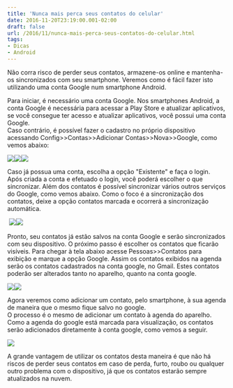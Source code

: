 ```yaml
---
title: 'Nunca mais perca seus contatos do celular'
date: 2016-11-20T23:19:00.001-02:00
draft: false
url: /2016/11/nunca-mais-perca-seus-contatos-do-celular.html
tags: 
- Dicas
- Android
---
```


Não corra risco de perder seus contatos, armazene-os online e mantenha-os sincronizados com seu smartphone. Veremos como é fácil fazer isto utilizando uma conta Google num smartphone Android.  

  
Para iniciar, é necessário uma conta Google. Nos smartphones Android, a conta Google é necessária para acessar a Play Store e atualizar aplicativos, se você consegue ter acesso e atualizar aplicativos, você possui uma conta Google.  
Caso contrário, é possível fazer o cadastro no próprio dispositivo acessando Config>>Contas>>Adicionar Contas>>Nova>>Google, como vemos abaixo:

  

[![](https://4.bp.blogspot.com/-m3t5gFvmyFc/WCEma3tbutI/AAAAAAAACAo/B2PvPGOksDUn3J4BjX3xKLsqZEAV8quIACPcB/s320/01-escolha.png)](https://4.bp.blogspot.com/-m3t5gFvmyFc/WCEma3tbutI/AAAAAAAACAo/B2PvPGOksDUn3J4BjX3xKLsqZEAV8quIACPcB/s1600/01-escolha.png)[![](https://3.bp.blogspot.com/-1qxh868g7jo/WCEmawxkooI/AAAAAAAACAo/ShhVeIE9gvwtbNCyMzfgW-Yz3oJUcWMTgCPcB/s320/02-nova.png)](https://3.bp.blogspot.com/-1qxh868g7jo/WCEmawxkooI/AAAAAAAACAo/ShhVeIE9gvwtbNCyMzfgW-Yz3oJUcWMTgCPcB/s1600/02-nova.png)[![](https://2.bp.blogspot.com/-nYZSgJcmdwo/WCEnMJGlefI/AAAAAAAACAo/RIjzf16Kh9wASpTMuU8dtpgc5LyVOk01gCPcB/s320/04-conta.png)](https://2.bp.blogspot.com/-nYZSgJcmdwo/WCEnMJGlefI/AAAAAAAACAo/RIjzf16Kh9wASpTMuU8dtpgc5LyVOk01gCPcB/s1600/04-conta.png)

  

Caso já possua uma conta, escolha a opção "Existente" e faça o login.  
Após criada a conta e efetuado o login, você poderá escolher o que sincronizar. Além dos contatos é possível sincronizar vários outros serviços do Google, como vemos abaixo. Como o foco é a sincronização dos contatos, deixe a opção contatos marcada e ocorrerá a sincronização automática.

  

 [![](https://2.bp.blogspot.com/-0T6Fpb-iKbY/WCHhqIVn6xI/AAAAAAAACB0/vKPFHDVbsKgOcPLTF1IECOuTL_R40YAKgCPcB/s320/09-sincronizar.png)](https://2.bp.blogspot.com/-0T6Fpb-iKbY/WCHhqIVn6xI/AAAAAAAACB0/vKPFHDVbsKgOcPLTF1IECOuTL_R40YAKgCPcB/s1600/09-sincronizar.png)[![](https://3.bp.blogspot.com/-8j_vUisJYM0/WCEmbKf_N0I/AAAAAAAACAo/oJYQzreiSyg4ix_sgg9sBhYyx4e585wLgCPcB/s320/05-criada.png)](https://3.bp.blogspot.com/-8j_vUisJYM0/WCEmbKf_N0I/AAAAAAAACAo/oJYQzreiSyg4ix_sgg9sBhYyx4e585wLgCPcB/s1600/05-criada.png)

  

Pronto, seu contatos já estão salvos na conta Google e serão sincronizados com seu dispositivo. O próximo passo é escolher os contatos que ficarão visíveis. Para chegar à tela abaixo acesse Pessoas>>Contatos para exibição e marque a opção Google. Assim os contatos exibidos na agenda serão os contatos cadastrados na conta google, no Gmail. Estes contatos poderão ser alterados tanto no aparelho, quanto na conta google.

  

[![](https://4.bp.blogspot.com/-mSfruTVy-Qw/WCEmbqyEBRI/AAAAAAAACAo/3-p6bVKxuogP-cZ9GQYblt1GIdKnGmO5wCPcB/s320/Screenshot_2016-01-13-12-12-39.png)](https://4.bp.blogspot.com/-mSfruTVy-Qw/WCEmbqyEBRI/AAAAAAAACAo/3-p6bVKxuogP-cZ9GQYblt1GIdKnGmO5wCPcB/s1600/Screenshot_2016-01-13-12-12-39.png)[![](https://4.bp.blogspot.com/-Kfsc24pTZ6Q/WCEmbK_LkAI/AAAAAAAACAo/eipCfDCcIkgHFciE4gT5uIGSrSjyKELmQCPcB/s320/06-contasescolha.png)](https://4.bp.blogspot.com/-Kfsc24pTZ6Q/WCEmbK_LkAI/AAAAAAAACAo/eipCfDCcIkgHFciE4gT5uIGSrSjyKELmQCPcB/s1600/06-contasescolha.png)

  

Agora veremos como adicionar um contato, pelo smartphone, à sua agenda de maneira que o mesmo fique salvo no google.  
O processo é o mesmo de adicionar um contato à agenda do aparelho. Como a agenda do google está marcada para visualização, os contatos serão adicionados diretamente à conta google, como vemos a seguir.

  

[![](https://2.bp.blogspot.com/-VuvQ2WHLoeU/WCEmbpXRgkI/AAAAAAAACAo/q4dsX08e82IS6az1S7UCMn6stP3lt5CCQCPcB/s320/08-adicionar.png)](https://2.bp.blogspot.com/-VuvQ2WHLoeU/WCEmbpXRgkI/AAAAAAAACAo/q4dsX08e82IS6az1S7UCMn6stP3lt5CCQCPcB/s1600/08-adicionar.png)

  

A grande vantagem de utilizar os contatos desta maneira é que não há riscos de perder seus contatos em caso de perda, furto, roubo ou qualquer outro problema com o dispositivo, já que os contatos estarão sempre atualizados na nuvem.